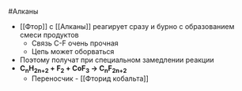 #Алканы 
- [[Фтор]] с [[Алканы]] реагирует сразу и бурно с образованием смеси продуктов
	- Связь C-F очень прочная 
	- Цепь может оборваться 
- Поэтому получат при специальном замедлении реакции
- **C<sub>n</sub>H<sub>2n+2</sub> + F<sub>2</sub> + CoF<sub>3</sub> → C<sub>n</sub>F<sub>2n+2</sub>**
	- Переносчик - [[Фторид кобальта]]